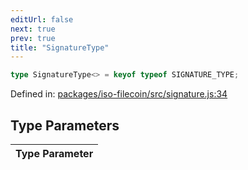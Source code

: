 ```yaml
---
editUrl: false
next: true
prev: true
title: "SignatureType"
---
```


```ts
type SignatureType<> = keyof typeof SIGNATURE_TYPE;
```

Defined in: [packages/iso-filecoin/src/signature.js:34](https://github.com/hugomrdias/filecoin/blob/785c3411e0df74cabd3b2718e9d4a52c466ba914/packages/iso-filecoin/src/signature.js#L34)

## Type Parameters

| Type Parameter |
| ------ |
